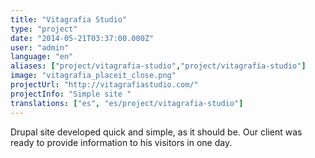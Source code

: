 ```yaml
---
title: "Vitagrafia Studio"
type: "project"
date: "2014-05-21T03:37:00.000Z"
user: "admin"
language: "en"
aliases: ["project/vitagrafia-studio","project/vitagrafía-studio"]
image: "vitagrafia_placeit_close.png"
projectUrl: "http://vitagrafiastudio.com/"
projectInfo: "Simple site "
translations: ["es", "es/project/vitagrafia-studio"]
---
```


Drupal site developed quick and simple, as it should be. Our client was ready to provide information to his visitors in one day.